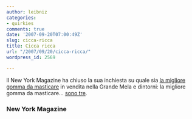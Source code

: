 ```yaml
---
author: leibniz
categories:
- quirkies
comments: true
date: '2007-09-20T07:00:49Z'
slug: cicca-ricca
title: Cicca ricca
url: "/2007/09/20/cicca-ricca/"
wordpress_id: 2569

---
```

Il New York Magazine ha chiuso la sua inchiesta su quale sia [la migliore gomma da masticare](https://nymag.com/shopping/features/37637/) in vendita nella Grande Mela e dintorni: la migliore gomma da masticare... [sono tre](https://nymag.com/shopping/features/37637/index1.html).


### New York Magazine
